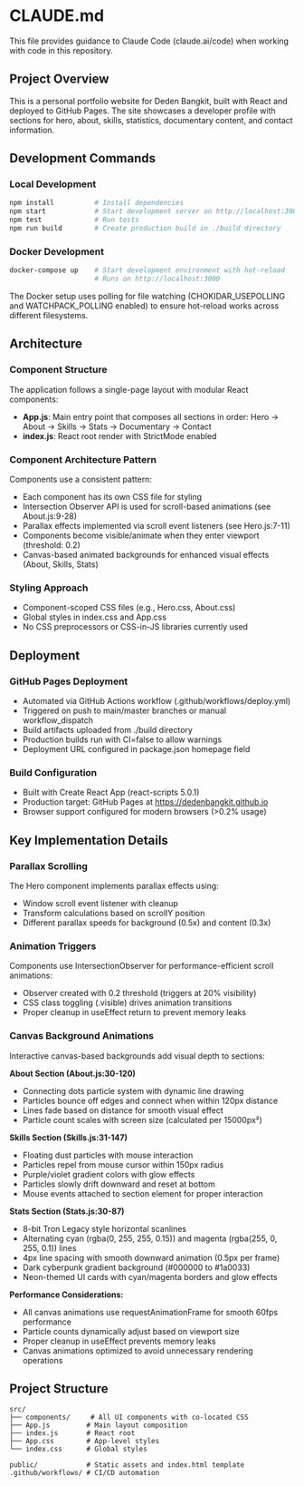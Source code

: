 # CLAUDE.md

This file provides guidance to Claude Code (claude.ai/code) when working with code in this repository.

## Project Overview

This is a personal portfolio website for Deden Bangkit, built with React and deployed to GitHub Pages. The site showcases a developer profile with sections for hero, about, skills, statistics, documentary content, and contact information.

## Development Commands

### Local Development
```bash
npm install          # Install dependencies
npm start            # Start development server on http://localhost:3000
npm test             # Run tests
npm run build        # Create production build in ./build directory
```

### Docker Development
```bash
docker-compose up    # Start development environment with hot-reload
                     # Runs on http://localhost:3000
```

The Docker setup uses polling for file watching (CHOKIDAR_USEPOLLING and WATCHPACK_POLLING enabled) to ensure hot-reload works across different filesystems.

## Architecture

### Component Structure
The application follows a single-page layout with modular React components:

- **App.js**: Main entry point that composes all sections in order: Hero → About → Skills → Stats → Documentary → Contact
- **index.js**: React root render with StrictMode enabled

### Component Architecture Pattern
Components use a consistent pattern:
- Each component has its own CSS file for styling
- Intersection Observer API is used for scroll-based animations (see About.js:9-28)
- Parallax effects implemented via scroll event listeners (see Hero.js:7-11)
- Components become visible/animate when they enter viewport (threshold: 0.2)
- Canvas-based animated backgrounds for enhanced visual effects (About, Skills, Stats)

### Styling Approach
- Component-scoped CSS files (e.g., Hero.css, About.css)
- Global styles in index.css and App.css
- No CSS preprocessors or CSS-in-JS libraries currently used

## Deployment

### GitHub Pages Deployment
- Automated via GitHub Actions workflow (.github/workflows/deploy.yml)
- Triggered on push to main/master branches or manual workflow_dispatch
- Build artifacts uploaded from ./build directory
- Production builds run with CI=false to allow warnings
- Deployment URL configured in package.json homepage field

### Build Configuration
- Built with Create React App (react-scripts 5.0.1)
- Production target: GitHub Pages at https://dedenbangkit.github.io
- Browser support configured for modern browsers (>0.2% usage)

## Key Implementation Details

### Parallax Scrolling
The Hero component implements parallax effects using:
- Window scroll event listener with cleanup
- Transform calculations based on scrollY position
- Different parallax speeds for background (0.5x) and content (0.3x)

### Animation Triggers
Components use IntersectionObserver for performance-efficient scroll animations:
- Observer created with 0.2 threshold (triggers at 20% visibility)
- CSS class toggling (.visible) drives animation transitions
- Proper cleanup in useEffect return to prevent memory leaks

### Canvas Background Animations
Interactive canvas-based backgrounds add visual depth to sections:

**About Section (About.js:30-120)**
- Connecting dots particle system with dynamic line drawing
- Particles bounce off edges and connect when within 120px distance
- Lines fade based on distance for smooth visual effect
- Particle count scales with screen size (calculated per 15000px²)

**Skills Section (Skills.js:31-147)**
- Floating dust particles with mouse interaction
- Particles repel from mouse cursor within 150px radius
- Purple/violet gradient colors with glow effects
- Particles slowly drift downward and reset at bottom
- Mouse events attached to section element for proper interaction

**Stats Section (Stats.js:30-87)**
- 8-bit Tron Legacy style horizontal scanlines
- Alternating cyan (rgba(0, 255, 255, 0.15)) and magenta (rgba(255, 0, 255, 0.1)) lines
- 4px line spacing with smooth downward animation (0.5px per frame)
- Dark cyberpunk gradient background (#000000 to #1a0033)
- Neon-themed UI cards with cyan/magenta borders and glow effects

**Performance Considerations:**
- All canvas animations use requestAnimationFrame for smooth 60fps performance
- Particle counts dynamically adjust based on viewport size
- Proper cleanup in useEffect prevents memory leaks
- Canvas animations optimized to avoid unnecessary rendering operations

## Project Structure
```
src/
├── components/     # All UI components with co-located CSS
├── App.js         # Main layout composition
├── index.js       # React root
├── App.css        # App-level styles
└── index.css      # Global styles

public/            # Static assets and index.html template
.github/workflows/ # CI/CD automation
```
